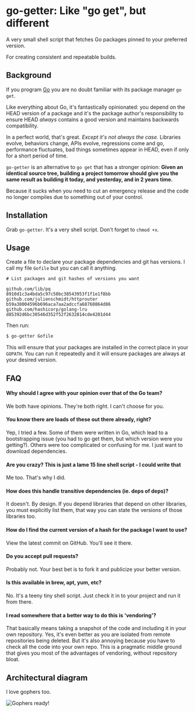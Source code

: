 go-getter: Like "go get", but different
=======================================

A very small shell script that fetches Go packages pinned to your preferred
version.

For creating consistent and repeatable builds.


Background
----------

If you program [Go](https://golang.org/) you are no doubt familiar with its
package manager `go get`.

Like everything about Go, it's fantastically opinionated: you depend on the
HEAD version of a package and it's the package author's responsibility to
ensure HEAD *always* contains a good version and maintains backwards
compatibility.

In a perfect world, that's great. *Except it's not always the case.* Libraries
evolve, behaviors change, APIs evolve, regressions come and go, performance
fluctuates, bad things sometimes appear in HEAD, even if only for a short period
of time.

`go-getter` is an alternative to `go get` that has a stronger opinion: **Given
an identical source tree, building a project tomorrow should give you the same
result as building it today, and yesterday, and in 2 years time.**

Because it sucks when you need to cut an emergency release and the code no
longer compiles due to something out of your control.


Installation
------------

Grab `go-getter`. It's a very shell script. Don't forget to `chmod +x`.


Usage
-----

Create a file to declare your package dependencies and git has versions.
I call my file `Gofile` but you can call it anything.

````
# List packages and git hashes of versions you want

github.com/lib/pq                      8910d1c3a4bda5c97c50bc38543953f1f1e1f8bb
github.com/julienschmidt/httprouter    b59a38004596b696aca7aa2adccfa68760864d86
github.com/hashicorp/golang-lru        d85392d6bc30546d352f52f2632814cde4201d44
````

Then run:
````bash
$ go-getter Gofile
````

This will ensure that your packages are installed in the correct place in your
`GOPATH`. You can run it repeatedly and it will ensure packages are always at
your desired version.


FAQ
---

#### Why should I agree with your opinion over that of the Go team?

We both have opinions. They're both right. I can't choose for you.

#### You know there are loads of these out there already, right?

Yep, I tried a few. Some of them were written in Go, which lead to a
bootstrapping issue (you had to go get them, but which version were you
getting?). Others were too complicated or confusing for me. I just want
to download dependencies.

#### Are you crazy? This is just a lame 15 line shell script - I could write that

Me too. That's why I did.

#### How does this handle transitive dependencies (ie. deps of deps)?

It doesn't. By design. If you depend libraries that depend on other libraries,
you must explicitly list them, that way you can state the versions of those
libraries too.

#### How do I find the current version of a hash for the package I want to use?

View the latest commit on GitHub. You'll see it there.

#### Do you accept pull requests?

Probably not. Your best bet is to fork it and publicize your better version.

#### Is this available in brew, apt, yum, etc?

No. It's a teeny tiny shell script. Just check it in to your project and run
it from there.

#### I read somewhere that a better way to do this is 'vendoring'?

That basically means taking a snapshot of the code and including it in your
own repository. Yes, it's even better as you are isolated from remote
repositories being deleted. But it's also annoying because you have to check
all the code into your own repo. This is a pragmatic middle ground that gives
you most of the advantages of vendoring, without repository bloat.


Architectural diagram
---------------------

I love gophers too.

![Gophers ready!](http://i.imgur.com/MmNPB.gif "Gophers ready!")
